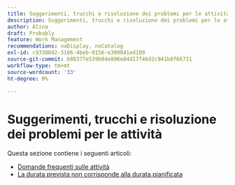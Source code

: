```yaml
---
title: Suggerimenti, trucchi e risoluzione dei problemi per le attività
description: Suggerimenti, trucchi e risoluzione dei problemi per le attività
author: Alina
draft: Probably
feature: Work Management
recommendations: noDisplay, noCatalog
exl-id: c93388d2-3166-4beb-9156-e309041ed109
source-git-commit: b08377e539b04e896e84d17f46d2c941b0f66731
workflow-type: tm+mt
source-wordcount: '33'
ht-degree: 0%

---
```


# Suggerimenti, trucchi e risoluzione dei problemi per le attività

Questa sezione contiene i seguenti articoli:

* [Domande frequenti sulle attività](../../../manage-work/tasks/tips-tricks-and-troubleshooting/tasks-faqs.md)
* [La durata prevista non corrisponde alla durata pianificata](../../../manage-work/tasks/tips-tricks-and-troubleshooting/projected-and-planned-durations-dont-match.md)

